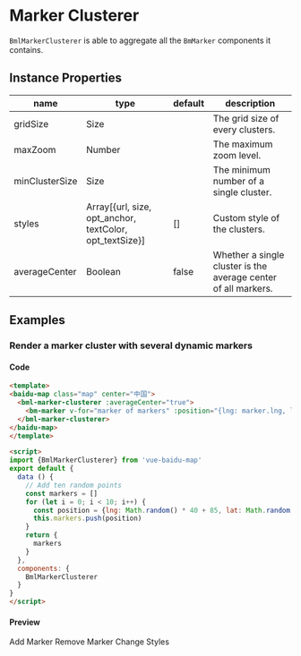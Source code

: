 # Marker Clusterer

`BmlMarkerClusterer` is able to aggregate all the `BmMarker` components it contains.

## Instance Properties

|name|type|default|description|
|------|-----|------|----|
|gridSize|Size||The grid size of every clusters.|
|maxZoom|Number||The maximum zoom level.|
|minClusterSize|Size||The minimum number of a single cluster.|
|styles|Array[{url, size, opt_anchor, textColor, opt_textSize}]|[]|Custom style of the clusters.|
|averageCenter|Boolean|false|Whether a single cluster is the average center of all markers.|

## Examples

### Render a marker cluster with several dynamic markers

#### Code

```html
<template>
<baidu-map class="map" center="中国">
  <bml-marker-clusterer :averageCenter="true">
    <bm-marker v-for="marker of markers" :position="{lng: marker.lng, lat: marker.lat}"></bm-marker>
  </bml-marker-clusterer>
</baidu-map>
</template>

<script>
import {BmlMarkerClusterer} from 'vue-baidu-map'
export default {
  data () {
    // Add ten random points
    const markers = []
    for (let i = 0; i < 10; i++) {
      const position = {lng: Math.random() * 40 + 85, lat: Math.random() * 30 + 21}
      this.markers.push(position)
    }
    return {
      markers
    }
  },
  components: {
    BmlMarkerClusterer
  }
}
</script>
```


#### Preview

<doc-preview>
<baidu-map class="map" center="中国" :scroll-wheel-zoom="true" :double-click-zoom="true">
  <bml-marker-clusterer :averageCenter="true" :styles="styles">
    <bm-marker v-for="marker of markers" :position="marker" @dragend="updateMarker($event, marker)" :dragging="true"></bm-marker>
  <bml-marker-clusterer>
</baidu-map>
<md-button class="md-raised md-primary" @click="addMarker">Add Marker</md-button>
<md-button class="md-raised md-primary" @click="removeMarker">Remove Marker</md-button>
<md-button class="md-raised md-primary" @click="changeStyles">Change Styles</md-button>
</doc-preview>

<script>
import {BmlMarkerClusterer} from '../../../components/index.js'
export default {
  data () {
    return {
      markers: [],
      styles: []
    }
  },
  components: {
    BmlMarkerClusterer
  },
  methods: {
    addMarker () {
      const position = {lng: Math.random() * 40 + 85, lat: Math.random() * 30 + 21}
      this.markers.push(position)
    },
    updateMarker ({point}, marker) {
      marker.lng = point.lng
      marker.lat = point.lat
    },
    removeMarker () {
      this.markers.pop()
    },
    changeStyles () {
      this.customStyles = !this.customStyles
      const EXAMPLE_URL = "http://api.map.baidu.com/library/MarkerClusterer/1.2/examples/"
      const styles = [{
        url: EXAMPLE_URL + 'images/heart30.png',
        size: {
          width: 30,
          height: 26
        },
        opt_anchor: [16, 0],
        textColor: '#ff00ff',
        opt_textSize: 10
      }, {
        url: EXAMPLE_URL + 'images/heart40.png',
        size: {
          width: 40,
          height: 35
        },
        opt_anchor: [40, 35],
        textColor: '#ff0000',
        opt_textSize: 12
      }, {
        url: EXAMPLE_URL + 'images/heart50.png',
        size: {
          width: 50,
          height: 44
        },
        opt_anchor: [32, 0],
        textColor: 'white',
        opt_textSize: 14
      }]
      this.styles = this.customStyles ? styles : []
    }
  }
}
</script>